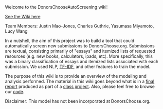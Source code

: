 Welcome to the DonorsChooseAutoScreening wiki!

[See the Wiki here](https://github.com/justinmaojones/DonorsChooseAutoScreening/wiki/02.-Overview)

Team Members: Justin Mao-Jones, Charles Guthrie, Yasumasa Miyamoto, Lucy Wang

In a nutshell, the aim of this project was to build a tool that could automatically screen new submissions to DonorsChoose.org.  Submissions are textual, consisting primarily of "essays" and itemized lists of requested resources (e.g. new books, calculators, ipads, etc). More specifically, this was a binary classification of essays and itemized lists associated with each submission.  We used NLP, [TF-IDF](https://github.com/justinmaojones/DonorsChooseAutoScreening/wiki/8.-TF-IDF-Interpretation), and other features to train the model.

The purpose of this wiki is to provide an overview of the modeling and analysis performed.  The material in this wiki goes beyond what is in a [final report](https://github.com/justinmaojones/DonorsChooseAutoScreening/blob/master/FinalReport_DonorsChooseAutoScreening.pdf) produced as part of a [class project](https://github.com/charlesdguthrie/frontrow/blob/master/final_report/fall14_ds_project_instructions.pdf).  Also, please feel free to browse our [code](https://github.com/justinmaojones/DonorsChooseAutoScreening).

Disclaimer: This model has not been incorporated at DonorsChoose.org.
